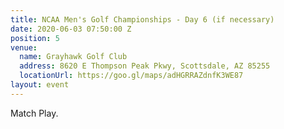 ```yaml
---
title: NCAA Men's Golf Championships - Day 6 (if necessary)
date: 2020-06-03 07:50:00 Z
position: 5
venue:
  name: Grayhawk Golf Club
  address: 8620 E Thompson Peak Pkwy, Scottsdale, AZ 85255
  locationUrl: https://goo.gl/maps/adHGRRAZdnfK3WE87
layout: event
---
```


Match Play.